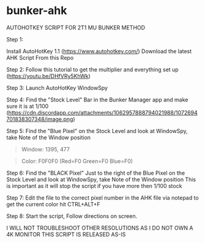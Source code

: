 # bunker-ahk
AUTOHOTKEY SCRIPT FOR 2T1 MU BUNKER METHOD

Step 1: 

Install AutoHotKey 1.1  (https://www.autohotkey.com/)
Download the latest AHK Script From this Repo

Step 2: Follow this tutorial to get the multiplier and everything set up 
(https://youtu.be/DHfVRy5KhWk)

Step 3: Launch AutoHotKey WindowSpy

Step 4: Find the "Stock Level" Bar in the Bunker Manager app and make sure it is at 1/100
(https://cdn.discordapp.com/attachments/1062957888794021988/1072694701838307348/image.png)

Step 5: Find the "Blue Pixel" on the Stock Level and look at WindowSpy, take Note of the Window position 

> Window: 1395, 477

> Color:    F0F0F0 (Red=F0 Green=F0 Blue=F0)

Step 6: Find the "BLACK Pixel" Just to the right of the Blue Pixel on the Stock Level and look at WindowSpy, take Note of the Window position 
This is important as it will stop the script if you have more then 1/100 stock

Step 7: Edit the file to the correct pixel number in the AHK file via notepad
to get the current color hit CTRL+ALT+F

Step 8: Start the script, Follow directions on screen.

I WILL NOT TROUBLESHOOT OTHER RESOLUTIONS AS I DO NOT OWN A 4K MONITOR 
THIS SCRIPT IS RELEASED AS-IS 
